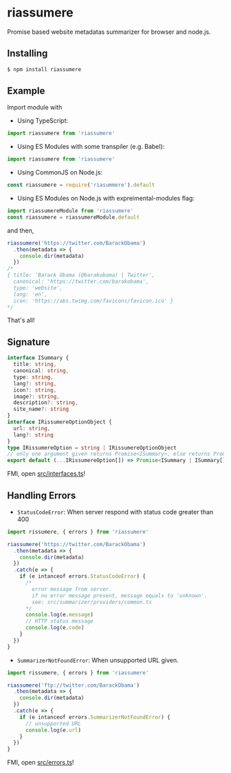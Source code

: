 riassumere
===
Promise based website metadatas summarizer for browser and node.js.

Installing
---
```bash
$ npm install riassumere
```

Example
---
Import module with

- Using TypeScript:

```typescript
import riassumere from 'riassumere'
```

- Using ES Modules with some transpiler (e.g. Babel):

```javascript
import riassumere from 'riassumere'
```

- Using CommonJS on Node.js:

```javascript
const riassumere = require('riasummere').default
```

- Using ES Modules on Node.js with expreimental-modules flag:

```javascript
import riassumereModule from 'riassumere'
const riassumere = riassumereModule.default
```

and then,
```javascript
riassumere('https://twitter.com/BarackObama')
  .then(metadata => {
    console.dir(metadata)
  })
/*
{ title: 'Barack Obama (@barakobama) | Twitter',
  canonical: 'https://twitter.com/barakobama',
  type: 'website',
  lang: 'en',
  icon: 'https://abs.twimg.com/favicons/favicon.ico' }
*/
```

That's all!

Signature
---
```typescript
interface ISummary {
  title: string,
  canonical: string,
  type: string,
  lang?: string,
  icon?: string,
  image?: string,
  description?: string,
  site_name?: string
}
interface IRissumereOptionObject {
  url: string,
  lang?: string
}
type IRissumereOption = string | IRissumereOptionObject
// only one argument given returns Promise<ISummary>, else returns Promise ISummary[]
export default (...IRissumereOption[]) => Promise<ISummary | ISummary[]>
```

FMI, open [src/interfaces.ts](src/interfaces.ts)!

Handling Errors
---

- `StatusCodeError`: When server respond with status code greater than 400
```typescript
import rissumere, { errors } from 'riassumere'

riassumere('https://twitter.com/BarackObama')
  .then(metadata => {
    console.dir(metadata)
  })
  .catch(e => {
    if (e intanceof errors.StatusCodeError) {
      /*
        error message from server.
        if no error message present, message equals to 'unknown'.
        see: src/summarizer/providers/common.ts
      */ 
      console.log(e.message)
      // HTTP status message
      console.log(e.code)
    }
  })
}
```

- `SummarizerNotFoundError`: When unsupported URL given.
```typescript
import rissumere, { errors } from 'riassumere'

riassumere('ftp://twitter.com/BarackObama')
  .then(metadata => {
    console.dir(metadata)
  })
  .catch(e => {
    if (e intanceof errors.SummarizerNotFoundError) {
      // unsupported URL
      console.log(e.url)
    }
  })
}
```

FMI, open [src/errors.ts](src/errors.ts)!
